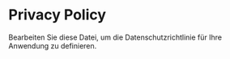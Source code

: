 # Privacy Policy

Bearbeiten Sie diese Datei, um die Datenschutzrichtlinie für Ihre Anwendung zu definieren.
